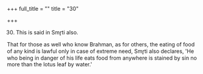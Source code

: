 +++
full_title = ""
title = "30"

+++


30. This is said in Smr̥ti also.

That for those as well who know Brahman, as for others, the eating of food of any kind is lawful only in case of extreme need, Smr̥ti also declares, 'He who being in danger of his life eats food from anywhere is stained by sin no more than the lotus leaf by water.'

